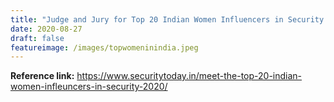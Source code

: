```yaml
---
title: "Judge and Jury for Top 20 Indian Women Influencers in Security 2020"
date: 2020-08-27
draft: false
featureimage: /images/topwomeninindia.jpeg
---
```


**Reference link:**
https://www.securitytoday.in/meet-the-top-20-indian-women-infleuncers-in-security-2020/

